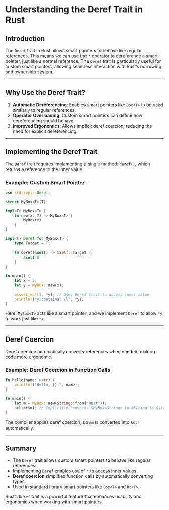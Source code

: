 # Understanding the Deref Trait in Rust

## Introduction
The `Deref` trait in Rust allows smart pointers to behave like regular references. This means we can use the `*` operator to dereference a smart pointer, just like a normal reference. The `Deref` trait is particularly useful for custom smart pointers, allowing seamless interaction with Rust’s borrowing and ownership system.

---

## Why Use the Deref Trait?

1. **Automatic Dereferencing**: Enables smart pointers like `Box<T>` to be used similarly to regular references.
2. **Operator Overloading**: Custom smart pointers can define how dereferencing should behave.
3. **Improved Ergonomics**: Allows implicit deref coercion, reducing the need for explicit dereferencing.

---

## Implementing the Deref Trait

The `Deref` trait requires implementing a single method: `deref()`, which returns a reference to the inner value.

### Example: Custom Smart Pointer

```rust
use std::ops::Deref;

struct MyBox<T>(T);

impl<T> MyBox<T> {
    fn new(x: T) -> MyBox<T> {
        MyBox(x)
    }
}

impl<T> Deref for MyBox<T> {
    type Target = T;
    
    fn deref(&self) -> &Self::Target {
        &self.0
    }
}

fn main() {
    let x = 5;
    let y = MyBox::new(x);
    
    assert_eq!(5, *y); // Uses Deref trait to access inner value
    println!("y contains: {}", *y);
}
```

Here, `MyBox<T>` acts like a smart pointer, and we implement `Deref` to allow `*y` to work just like `*x`.

---

## Deref Coercion

Deref coercion automatically converts references when needed, making code more ergonomic.

### Example: Deref Coercion in Function Calls

```rust
fn hello(name: &str) {
    println!("Hello, {}!", name);
}

fn main() {
    let m = MyBox::new(String::from("Rust"));
    hello(&m); // Implicitly converts &MyBox<String> to &String to &str
}
```

The compiler applies deref coercion, so `&m` is converted into `&str` automatically.

---

## Summary
- The `Deref` trait allows custom smart pointers to behave like regular references.
- Implementing `Deref` enables use of `*` to access inner values.
- **Deref coercion** simplifies function calls by automatically converting types.
- Used in standard library smart pointers like `Box<T>` and `Rc<T>`.

Rust’s `Deref` trait is a powerful feature that enhances usability and ergonomics when working with smart pointers.
